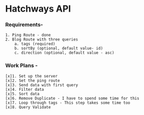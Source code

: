 # Hatchways API

### Requirements-

    1. Ping Route - done
    2. Blog Route with three queries
        a. tags (required)
        b. sortBy (optional, default value- id)
        c. direction (optional, default value - asc)

### Work Plans -

    [x]1. Set up the server
    [x]2. Set the ping route
    [x]3. Send data with first query
    [x]4. Filter data
    [x]5. Sort data
    [x]6. Remove Duplicate - I have to spend some time for this
    [x]7. Loop through tags - This step takes some time too
    [x]8. Query Validate
